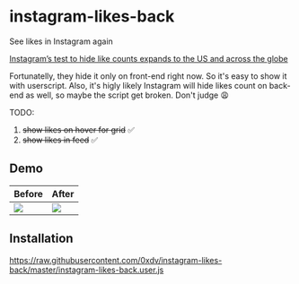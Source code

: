 # instagram-likes-back
See likes in Instagram again

[Instagram’s test to hide like counts expands to the US and across the globe](https://www.theverge.com/2019/11/14/20964865/instagram-test-hide-like-counts-expands-us-globally)

Fortunatelly, they hide it only on front-end right now. So it's easy to show it with userscript.
Also, it's higly likely Instagram will hide likes count on back-end as well, so maybe the script get broken. Don't judge 😩

TODO:
1. ~~show likes on hover for grid~~ ✅
2. ~~show likes in feed~~ ✅

## Demo

| Before | After |
|-|-|
| ![](https://i.imgur.com/E00v5es.png) | ![](https://i.imgur.com/blZpxWF.png) |

## Installation
https://raw.githubusercontent.com/0xdv/instagram-likes-back/master/instagram-likes-back.user.js
